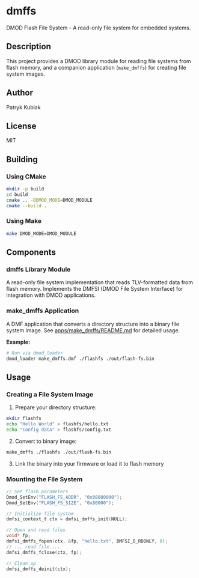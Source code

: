 # dmffs

DMOD Flash File System - A read-only file system for embedded systems.

## Description

This project provides a DMOD library module for reading file systems from flash memory, and a companion application (`make_dmffs`) for creating file system images.

## Author

Patryk Kubiak

## License

MIT

## Building

### Using CMake

```bash
mkdir -p build
cd build
cmake .. -DDMOD_MODE=DMOD_MODULE
cmake --build .
```

### Using Make

```bash
make DMOD_MODE=DMOD_MODULE
```

## Components

### dmffs Library Module

A read-only file system implementation that reads TLV-formatted data from flash memory. Implements the DMFSI (DMOD File System Interface) for integration with DMOD applications.

### make_dmffs Application

A DMF application that converts a directory structure into a binary file system image. See [apps/make_dmffs/README.md](apps/make_dmffs/README.md) for detailed usage.

**Example:**
```bash
# Run via dmod_loader
dmod_loader make_dmffs.dmf ./flashfs ./out/flash-fs.bin
```

## Usage

### Creating a File System Image

1. Prepare your directory structure:
```bash
mkdir flashfs
echo "Hello World" > flashfs/hello.txt
echo "Config data" > flashfs/config.txt
```

2. Convert to binary image:
```bash
make_dmffs ./flashfs ./out/flash-fs.bin
```

3. Link the binary into your firmware or load it to flash memory

### Mounting the File System

```c
// Set flash parameters
Dmod_SetEnv("FLASH_FS_ADDR", "0x08080000");
Dmod_SetEnv("FLASH_FS_SIZE", "0x80000");

// Initialize file system
dmfsi_context_t ctx = dmfsi_dmffs_init(NULL);

// Open and read files
void* fp;
dmfsi_dmffs_fopen(ctx, &fp, "hello.txt", DMFSI_O_RDONLY, 0);
// ... read file ...
dmfsi_dmffs_fclose(ctx, fp);

// Clean up
dmfsi_dmffs_deinit(ctx);
```
